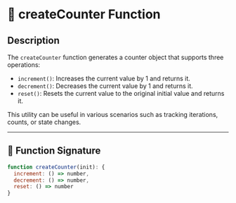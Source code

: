 # 🔢 createCounter Function

## Description

The `createCounter` function generates a counter object that supports three operations:

- `increment()`: Increases the current value by 1 and returns it.
- `decrement()`: Decreases the current value by 1 and returns it.
- `reset()`: Resets the current value to the original initial value and returns it.

This utility can be useful in various scenarios such as tracking iterations, counts, or state changes.

---

## 📘 Function Signature

```javascript
function createCounter(init): {
  increment: () => number,
  decrement: () => number,
  reset: () => number
}
```
